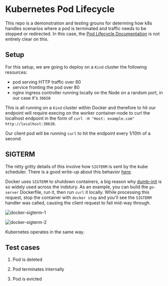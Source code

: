 # Kubernetes Pod Lifecycle

This repo is a demonstration and testing grouns for determing how k8s handles scenarios where a pod is terminated and traffic needs to be stopped or redirected. In this case, the [Pod Lifecycle Documentation](https://kubernetes.io/docs/concepts/workloads/pods/pod-lifecycle/#pod-termination) is not entirely clear on this.

## Setup

For this setup, we are going to deploy on a `Kind` cluster the following resources:

- pod serving HTTP traffic over 80
- service fronting the pod over 80
- nginx ingress controller running locally on the Node on a random port, in our case it's `30650`

This is all running on a `Kind` cluster within Docker and therefore to hit our endpoint will require execing on the worker container-node to curl the localhost endpoint in the form of `curl -H "Host: example.com" http://localhost:30630`.

Our client pod will be running `curl` to hit the endpoint every 1/10th of a second. 

## SIGTERM

The nitty gritty details of this involve how `SIGTERM` is sent by the kube scheduler. There is a good write-up about this behavior [here](https://learnk8s.io/graceful-shutdown). 

Docker uses `SIGTERM` to shutdown containers, a big reason why [dumb-init](https://github.com/Yelp/dumb-init) is so widely used across the indstury. As an example, you can build the `go-server` Dockerfile, run it, then run `curl` it locally. While processing this request, stop the container with `docker stop` and you'll see the `SIGTERM` handler was called, causing the client request to fail mid-way through.

![docker-sigterm-1](https://github.com/hrmcardle0/images/docker-sigterm-logs1.png)

![docker-sigterm-2](https://github.com/hrmcardle0/images/docker-sigterm-logs2.png)

Kubernetes operates in the same way.


## Test cases

1. Pod is deleted

2. Pod terminates internally

3. Pod is evicted